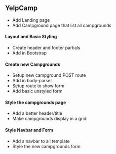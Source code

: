 ## YelpCamp
* Add Landing page
* Add Campground page that list all campgrounds

#### Layout and Basic Styling
* Create header and footer partials
* Add in Bootstrap

#### Create new Campgrounds
* Setup new campground POST route
* Add in body-parser
* Setup route to show form
* Add basic unstyled form

#### Style the campgrounds page
- Add a better header/title
- Make campgrounds display in a grid

#### Style Navbar and Form
- Add a navbar to all template
- Style the new campgrounds form

